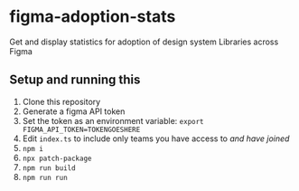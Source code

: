 # figma-adoption-stats
Get and display statistics for adoption of design system Libraries across Figma

## Setup and running this

1. Clone this repository
2. Generate a figma API token
3. Set the token as an environment variable: `export FIGMA_API_TOKEN=TOKENGOESHERE`
4. Edit `index.ts` to include only teams you have access to _and have joined_
5. `npm i`
6. `npx patch-package`
6. `npm run build`
7. `npm run run`